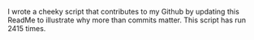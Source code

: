 I wrote a cheeky script that contributes to my Github by updating this ReadMe to illustrate why more than commits matter. This script has run 2415 times.